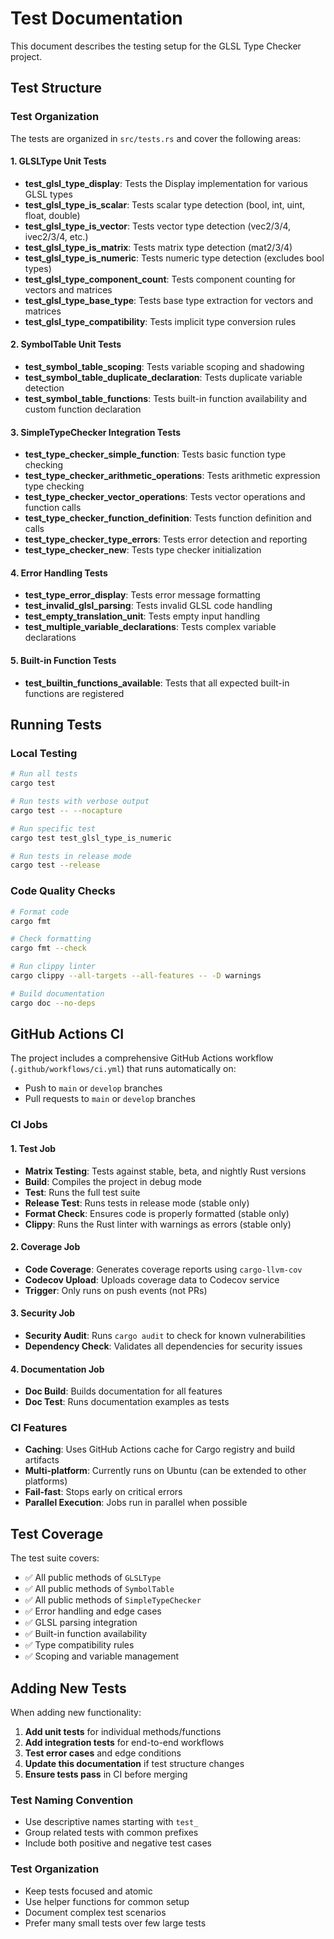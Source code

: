 # Test Documentation

This document describes the testing setup for the GLSL Type Checker project.

## Test Structure

### Test Organization

The tests are organized in `src/tests.rs` and cover the following areas:

#### 1. GLSLType Unit Tests
- **test_glsl_type_display**: Tests the Display implementation for various GLSL types
- **test_glsl_type_is_scalar**: Tests scalar type detection (bool, int, uint, float, double)
- **test_glsl_type_is_vector**: Tests vector type detection (vec2/3/4, ivec2/3/4, etc.)
- **test_glsl_type_is_matrix**: Tests matrix type detection (mat2/3/4)
- **test_glsl_type_is_numeric**: Tests numeric type detection (excludes bool types)
- **test_glsl_type_component_count**: Tests component counting for vectors and matrices
- **test_glsl_type_base_type**: Tests base type extraction for vectors and matrices
- **test_glsl_type_compatibility**: Tests implicit type conversion rules

#### 2. SymbolTable Unit Tests
- **test_symbol_table_scoping**: Tests variable scoping and shadowing
- **test_symbol_table_duplicate_declaration**: Tests duplicate variable detection
- **test_symbol_table_functions**: Tests built-in function availability and custom function declaration

#### 3. SimpleTypeChecker Integration Tests
- **test_type_checker_simple_function**: Tests basic function type checking
- **test_type_checker_arithmetic_operations**: Tests arithmetic expression type checking
- **test_type_checker_vector_operations**: Tests vector operations and function calls
- **test_type_checker_function_definition**: Tests function definition and calls
- **test_type_checker_type_errors**: Tests error detection and reporting
- **test_type_checker_new**: Tests type checker initialization

#### 4. Error Handling Tests
- **test_type_error_display**: Tests error message formatting
- **test_invalid_glsl_parsing**: Tests invalid GLSL code handling
- **test_empty_translation_unit**: Tests empty input handling
- **test_multiple_variable_declarations**: Tests complex variable declarations

#### 5. Built-in Function Tests
- **test_builtin_functions_available**: Tests that all expected built-in functions are registered

## Running Tests

### Local Testing
```bash
# Run all tests
cargo test

# Run tests with verbose output
cargo test -- --nocapture

# Run specific test
cargo test test_glsl_type_is_numeric

# Run tests in release mode
cargo test --release
```

### Code Quality Checks
```bash
# Format code
cargo fmt

# Check formatting
cargo fmt --check

# Run clippy linter
cargo clippy --all-targets --all-features -- -D warnings

# Build documentation
cargo doc --no-deps
```

## GitHub Actions CI

The project includes a comprehensive GitHub Actions workflow (`.github/workflows/ci.yml`) that runs automatically on:
- Push to `main` or `develop` branches
- Pull requests to `main` or `develop` branches

### CI Jobs

#### 1. Test Job
- **Matrix Testing**: Tests against stable, beta, and nightly Rust versions
- **Build**: Compiles the project in debug mode
- **Test**: Runs the full test suite
- **Release Test**: Runs tests in release mode (stable only)
- **Format Check**: Ensures code is properly formatted (stable only)
- **Clippy**: Runs the Rust linter with warnings as errors (stable only)

#### 2. Coverage Job
- **Code Coverage**: Generates coverage reports using `cargo-llvm-cov`
- **Codecov Upload**: Uploads coverage data to Codecov service
- **Trigger**: Only runs on push events (not PRs)

#### 3. Security Job
- **Security Audit**: Runs `cargo audit` to check for known vulnerabilities
- **Dependency Check**: Validates all dependencies for security issues

#### 4. Documentation Job
- **Doc Build**: Builds documentation for all features
- **Doc Test**: Runs documentation examples as tests

### CI Features

- **Caching**: Uses GitHub Actions cache for Cargo registry and build artifacts
- **Multi-platform**: Currently runs on Ubuntu (can be extended to other platforms)
- **Fail-fast**: Stops early on critical errors
- **Parallel Execution**: Jobs run in parallel when possible

## Test Coverage

The test suite covers:
- ✅ All public methods of `GLSLType`
- ✅ All public methods of `SymbolTable`
- ✅ All public methods of `SimpleTypeChecker`
- ✅ Error handling and edge cases
- ✅ GLSL parsing integration
- ✅ Built-in function availability
- ✅ Type compatibility rules
- ✅ Scoping and variable management

## Adding New Tests

When adding new functionality:

1. **Add unit tests** for individual methods/functions
2. **Add integration tests** for end-to-end workflows
3. **Test error cases** and edge conditions
4. **Update this documentation** if test structure changes
5. **Ensure tests pass** in CI before merging

### Test Naming Convention
- Use descriptive names starting with `test_`
- Group related tests with common prefixes
- Include both positive and negative test cases

### Test Organization
- Keep tests focused and atomic
- Use helper functions for common setup
- Document complex test scenarios
- Prefer many small tests over few large tests